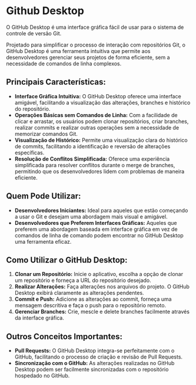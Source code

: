 # Github Desktop
 
 

O GitHub Desktop é uma interface gráfica fácil de usar para o sistema de controle de versão Git.

Projetado para simplificar o processo de interação com repositórios Git, o GitHub Desktop é uma ferramenta intuitiva que permite aos desenvolvedores gerenciar seus projetos de forma eficiente, sem a necessidade de comandos de linha complexos.

## **Principais Características:**

- **Interface Gráfica Intuitiva:** O GitHub Desktop oferece uma interface amigável, facilitando a visualização das alterações, branches e histórico do repositório.
- **Operações Básicas sem Comandos de Linha:** Com a facilidade de clicar e arrastar, os usuários podem clonar repositórios, criar branches, realizar commits e realizar outras operações sem a necessidade de memorizar comandos Git.
- **Visualização de Histórico:** Permite uma visualização clara do histórico de commits, facilitando a identificação e reversão de alterações específicas.
- **Resolução de Conflitos Simplificada:** Oferece uma experiência simplificada para resolver conflitos durante o merge de branches, permitindo que os desenvolvedores lidem com problemas de maneira eficiente.

## **Quem Pode Utilizar:**

- **Desenvolvedores Iniciantes:** Ideal para aqueles que estão começando a usar o Git e desejam uma abordagem mais visual e amigável.
- **Desenvolvedores que Preferem Interfaces Gráficas:** Aqueles que preferem uma abordagem baseada em interface gráfica em vez de comandos de linha de comando podem encontrar no GitHub Desktop uma ferramenta eficaz.


## **Como Utilizar o GitHub Desktop:**

1. **Clonar um Repositório:** Inicie o aplicativo, escolha a opção de clonar um repositório e forneça a URL do repositório desejado.
2. **Realizar Alterações:** Faça alterações nos arquivos do projeto. O GitHub Desktop exibirá claramente as alterações pendentes.
3. **Commit e Push:** Adicione as alterações ao commit, forneça uma mensagem descritiva e faça o push para o repositório remoto.
4. **Gerenciar Branches:** Crie, mescle e delete branches facilmente através da interface gráfica.

## **Outros Conceitos Importantes:**

- **Pull Requests:** O GitHub Desktop integra-se perfeitamente com o GitHub, facilitando o processo de criação e revisão de Pull Requests.
- **Sincronização com o GitHub:** As alterações realizadas no GitHub Desktop podem ser facilmente sincronizadas com o repositório hospedado no GitHub.
